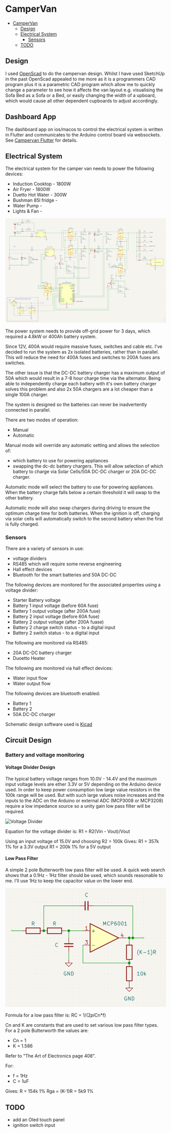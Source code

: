 # CamperVan

<!--toc:start-->
- [CamperVan](#campervan)
  - [Design](#design)
  - [Electrical System](#electrical-system)
    - [Sensors](#sensors)
  - [TODO](#todo)
<!--toc:end-->

## Design
I used [OpenScad](https://openscad.org/) to do the campervan design. Whilst I have used SketchUp in the past OpenScad appealed to me more as it is a programmers CAD program plus it is a parametric CAD program which allow me to quickly change a parameter to see how it affects the van layout e.g. visualising the Sofa Bed as a Sofa or a Bed, or easily changing the width of a upboard, which would cause all other dependent cupboards to adjust accordingly.

## Dashboard App
The dashboard app on ios/macos to control the electrical system is written in Flutter and communicates to the Arduino control board via websockets. See [Campervan Flutter](https://github.com/akladnig/campervan_flutter) for details.

## Electrical System

The electrical system for the camper van needs to power the following devices:
- Induction Cooktop - 1800W
- Air Fryer - 1800W
- Duetto Hot Water - 300W
- Bushman 85l fridge -
- Water Pump -
- Lights & Fan - 

![schematic](electrical/schematic.png)

The power system needs to provide off-grid power for 3 days, which required a 4.8kW or 400Ah battery system.

Since 12V, 400A would require massive fuses, switches and cable etc. I've decided to run the system as 2x isolated batteries, rather than in parallel. This will reduce the need for 400A fuses and switches to 200A fuses ans switches.

The other issue is that the DC-DC battery charger has a maximum output of 50A which would result in a 7-8 hour charge time via the alternator. Being able to independently charge each battery with it's own battery charger solves this problem and also 2x 50A chargers are a lot cheaper than a single 100A charger.

The system is designed so the batteries can never be inadvertently connected in parallel.

There are two modes of operation:
- Manual
- Automatic

Manual mode will override any automatic setting and allows the selection of:
- which battery to use for powering appliances
- swapping the dc-dc battery chargers. This will allow selection of which battery to charge via Solar Cells/50A DC-DC charger or 20A DC-DC charger.

Automatic mode will select the battery to use for powering appliances. When the battery charge falls below a certain threshold it will swap to the other battery.

Automatic mode will also swap chargers during driving to ensure the optimum charge time for both batteries. When the ignition is off, charging via solar cells will automatically switch to the second battery when the first is fully charged.

### Sensors
There are a variety of sensors in use:
- voltage dividers
- RS485 which will require some reverse engineering
- Hall effect devices
- Bluetooth for the smart batteries and 50A DC-DC

The following devices are monitored for the associated properties using a voltage divider:
- Starter Battery voltage
- Battery 1 input voltage (before 60A fuse)
- Battery 1 output voltage (after 200A fuse)
- Battery 2 input voltage (before 60A fuse)
- Battery 2 output voltage (after 200A fuase)
- Battery 2 charge switch status - to a digital input
- Battery 2 switch status - to a digital input

The following are monitored via RS485:
- 20A DC-DC battery charger
- Duoetto Heater

The following are monitored via hall effect devices:
- Water input flow
- Water output flow

The following devices are bluetooth enabled:
- Battery 1
- Battery 2
- 50A DC-DC charger

Schematic design software used is [Kicad](https://www.kicad.org/)

## Circuit Design
### Battery and voltage monitoring
#### Voltage Divider Design
The typical battery voltage ranges from 10.0V - 14.4V and the maximum input voltage levels are ether 3.3V or 5V depending on the Arduino device used.
In order to keep power consumption low large value resistors in the 100k range will be used. But with such large values noise increases and the inputs to the ADC on the Arduino or external ADC (MCP3008 or MCP3208) require a low impedance source so a unity gain low pass filter will be required.

![Voltage Divider](electrical/divider.jpg)

Equation for the voltage divider is:
R1 = R2(Vin - Vout)/Vout

Using an input voltage of 15.0V and choosing R2 = 100k
Gives:
R1 = 357k 1% for a 3.3V output
R1 = 200k 1% for a 5V output

#### Low Pass Filter
A simple 2 pole Butterworth low pass filter will be used.
A quick web search shows that a 0.1Hz - 1Hz filter should be used, which sounds reasonable to me. I'll use 1Hz to keep the capacitor value on the lower end.

![Butterworth Filter](electrical/butterworth.png)

Formula for a low pass filter is:
RC = 1/(2*pi*Cn*f)

Cn and K are constants that are used to set various low pass filter types. For a 2 pole Butterworth the values are:
- Cn = 1
- K = 1.586

Refer to "The Art of Electronics page 408".

For:
- f = 1Hz
- C = 1uF

Gives:
R = 154k 1%
Rga = (K-1)R = 5k9 1% 

## TODO
 - add an Oled touch panel
 - ignition switch input



